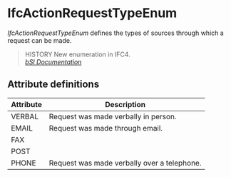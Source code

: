 IfcActionRequestTypeEnum
========================
_IfcActionRequestTypeEnum_ defines the types of sources through which a
request can be made.  
  
> HISTORY  New enumeration in IFC4.  
[ _bSI
Documentation_](https://standards.buildingsmart.org/IFC/DEV/IFC4_2/FINAL/HTML/schema/ifcsharedmgmtelements/lexical/ifcactionrequesttypeenum.htm)


Attribute definitions
---------------------
| Attribute   | Description                                 |
|-------------|---------------------------------------------|
| VERBAL      | Request was made verbally in person.        |
| EMAIL       | Request was made through email.             |
| FAX         |                                             |
| POST        |                                             |
| PHONE       | Request was made verbally over a telephone. |

